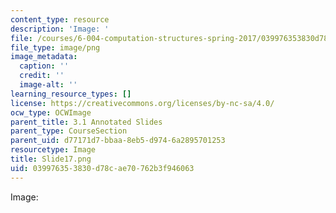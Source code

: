 ```yaml
---
content_type: resource
description: 'Image: '
file: /courses/6-004-computation-structures-spring-2017/039976353830d78cae70762b3f946063_Slide17.png
file_type: image/png
image_metadata:
  caption: ''
  credit: ''
  image-alt: ''
learning_resource_types: []
license: https://creativecommons.org/licenses/by-nc-sa/4.0/
ocw_type: OCWImage
parent_title: 3.1 Annotated Slides
parent_type: CourseSection
parent_uid: d77171d7-bbaa-8eb5-d974-6a2895701253
resourcetype: Image
title: Slide17.png
uid: 03997635-3830-d78c-ae70-762b3f946063
---
```

Image: 